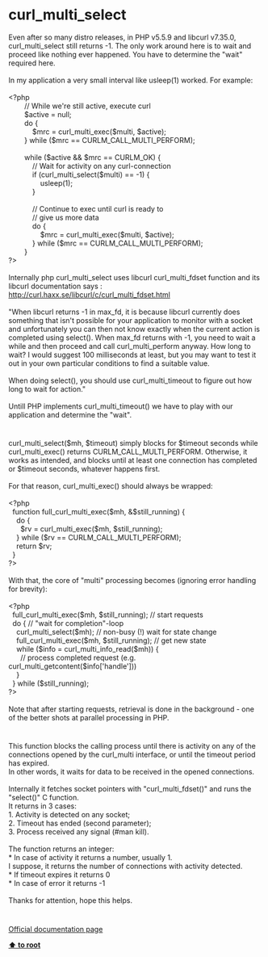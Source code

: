# curl_multi_select




<div class="phpcode"><span class="html">
Even after so many distro releases, in PHP v5.5.9 and libcurl v7.35.0, curl_multi_select still returns -1. The only work around here is to wait and proceed like nothing ever happened. You have to determine the &quot;wait&quot; required here. <br><br>In my application a very small interval like usleep(1) worked. For example:<br><br><span class="default">&lt;?php<br>&#xA0; &#xA0; &#xA0; &#xA0; </span><span class="comment">// While we&apos;re still active, execute curl<br>&#xA0; &#xA0; &#xA0; &#xA0; </span><span class="default">$active </span><span class="keyword">= </span><span class="default">null</span><span class="keyword">;<br>&#xA0; &#xA0; &#xA0; &#xA0; do {<br>&#xA0; &#xA0; &#xA0; &#xA0; &#xA0; &#xA0; </span><span class="default">$mrc </span><span class="keyword">= </span><span class="default">curl_multi_exec</span><span class="keyword">(</span><span class="default">$multi</span><span class="keyword">, </span><span class="default">$active</span><span class="keyword">);<br>&#xA0; &#xA0; &#xA0; &#xA0; } while (</span><span class="default">$mrc </span><span class="keyword">== </span><span class="default">CURLM_CALL_MULTI_PERFORM</span><span class="keyword">);<br>&#xA0; &#xA0; <br>&#xA0; &#xA0; &#xA0; &#xA0; while (</span><span class="default">$active </span><span class="keyword">&amp;&amp; </span><span class="default">$mrc </span><span class="keyword">== </span><span class="default">CURLM_OK</span><span class="keyword">) {<br>&#xA0; &#xA0; &#xA0; &#xA0; &#xA0; &#xA0; </span><span class="comment">// Wait for activity on any curl-connection<br>&#xA0; &#xA0; &#xA0; &#xA0; &#xA0; &#xA0; </span><span class="keyword">if (</span><span class="default">curl_multi_select</span><span class="keyword">(</span><span class="default">$multi</span><span class="keyword">) == -</span><span class="default">1</span><span class="keyword">) {<br>&#xA0; &#xA0; &#xA0; &#xA0; &#xA0; &#xA0; &#xA0; &#xA0; </span><span class="default">usleep</span><span class="keyword">(</span><span class="default">1</span><span class="keyword">);<br>&#xA0; &#xA0; &#xA0; &#xA0; &#xA0; &#xA0; }<br>&#xA0; &#xA0; <br>&#xA0; &#xA0; &#xA0; &#xA0; &#xA0; &#xA0; </span><span class="comment">// Continue to exec until curl is ready to<br>&#xA0; &#xA0; &#xA0; &#xA0; &#xA0; &#xA0; // give us more data<br>&#xA0; &#xA0; &#xA0; &#xA0; &#xA0; &#xA0; </span><span class="keyword">do {<br>&#xA0; &#xA0; &#xA0; &#xA0; &#xA0; &#xA0; &#xA0; &#xA0; </span><span class="default">$mrc </span><span class="keyword">= </span><span class="default">curl_multi_exec</span><span class="keyword">(</span><span class="default">$multi</span><span class="keyword">, </span><span class="default">$active</span><span class="keyword">);<br>&#xA0; &#xA0; &#xA0; &#xA0; &#xA0; &#xA0; } while (</span><span class="default">$mrc </span><span class="keyword">== </span><span class="default">CURLM_CALL_MULTI_PERFORM</span><span class="keyword">);<br>&#xA0; &#xA0; &#xA0; &#xA0; }<br></span><span class="default">?&gt;<br></span><br>Internally php curl_multi_select uses libcurl curl_multi_fdset function and its libcurl documentation says :<br><a href="http://curl.haxx.se/libcurl/c/curl_multi_fdset.html" rel="nofollow" target="_blank">http://curl.haxx.se/libcurl/c/curl_multi_fdset.html</a><br><br>&quot;When libcurl returns -1 in max_fd, it is because libcurl currently does something that isn&apos;t possible for your application to monitor with a socket and unfortunately you can then not know exactly when the current action is completed using select(). When max_fd returns with -1, you need to wait a while and then proceed and call curl_multi_perform anyway. How long to wait? I would suggest 100 milliseconds at least, but you may want to test it out in your own particular conditions to find a suitable value. <br><br>When doing select(), you should use curl_multi_timeout to figure out how long to wait for action.&quot;<br><br>Untill PHP implements curl_multi_timeout() we have to play with our application and determine the &quot;wait&quot;.</span>
</div>
  

#


<div class="phpcode"><span class="html">
curl_multi_select($mh, $timeout) simply blocks for $timeout seconds while curl_multi_exec() returns CURLM_CALL_MULTI_PERFORM. Otherwise, it works as intended, and blocks until at least one connection has completed or $timeout seconds, whatever happens first.
<br>
<br>For that reason, curl_multi_exec() should always be wrapped:
<br>
<br><span class="default">&lt;?php
<br>&#xA0; </span><span class="keyword">function </span><span class="default">full_curl_multi_exec</span><span class="keyword">(</span><span class="default">$mh</span><span class="keyword">, &amp;</span><span class="default">$still_running</span><span class="keyword">) {
<br>&#xA0; &#xA0; do {
<br>&#xA0; &#xA0; &#xA0; </span><span class="default">$rv </span><span class="keyword">= </span><span class="default">curl_multi_exec</span><span class="keyword">(</span><span class="default">$mh</span><span class="keyword">, </span><span class="default">$still_running</span><span class="keyword">);
<br>&#xA0; &#xA0; } while (</span><span class="default">$rv </span><span class="keyword">== </span><span class="default">CURLM_CALL_MULTI_PERFORM</span><span class="keyword">);
<br>&#xA0; &#xA0; return </span><span class="default">$rv</span><span class="keyword">;
<br>&#xA0; }
<br></span><span class="default">?&gt;
<br></span>
<br>With that, the core of &quot;multi&quot; processing becomes (ignoring error handling for brevity):
<br>
<br><span class="default">&lt;?php
<br>&#xA0; full_curl_multi_exec</span><span class="keyword">(</span><span class="default">$mh</span><span class="keyword">, </span><span class="default">$still_running</span><span class="keyword">); </span><span class="comment">// start requests
<br>&#xA0; </span><span class="keyword">do { </span><span class="comment">// &quot;wait for completion&quot;-loop
<br>&#xA0; &#xA0; </span><span class="default">curl_multi_select</span><span class="keyword">(</span><span class="default">$mh</span><span class="keyword">); </span><span class="comment">// non-busy (!) wait for state change
<br>&#xA0; &#xA0; </span><span class="default">full_curl_multi_exec</span><span class="keyword">(</span><span class="default">$mh</span><span class="keyword">, </span><span class="default">$still_running</span><span class="keyword">); </span><span class="comment">// get new state
<br>&#xA0; &#xA0; </span><span class="keyword">while (</span><span class="default">$info </span><span class="keyword">= </span><span class="default">curl_multi_info_read</span><span class="keyword">(</span><span class="default">$mh</span><span class="keyword">)) {
<br>&#xA0; &#xA0; &#xA0; </span><span class="comment">// process completed request (e.g. curl_multi_getcontent($info[&apos;handle&apos;]))
<br>&#xA0; &#xA0; </span><span class="keyword">}
<br>&#xA0; } while (</span><span class="default">$still_running</span><span class="keyword">);
<br></span><span class="default">?&gt;
<br></span>
<br>Note that after starting requests, retrieval is done in the background - one of the better shots at parallel processing in PHP.</span>
</div>
  

#


<div class="phpcode"><span class="html">
This function blocks the calling process until there is activity on any of the connections opened by the curl_multi interface, or until the timeout period has expired. <br>In other words, it waits for data to be received in the opened connections.<br><br>Internally it fetches socket pointers with &quot;curl_multi_fdset()&quot; and runs the &quot;select()&quot; C function.<br>It returns in 3 cases:<br>1. Activity is detected on any socket;<br>2. Timeout has ended (second parameter);<br>3. Process received any signal (#man kill).<br><br>The function returns an integer:<br>* In case of activity it returns a number, usually 1.<br>I suppose, it returns the number of connections with activity detected.<br>* If timeout expires it returns 0<br>* In case of error it returns -1<br><br>Thanks for attention, hope this helps.</span>
</div>
  

#

[Official documentation page](https://www.php.net/manual/en/function.curl-multi-select.php)

**[⬆ to root](/)**